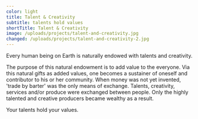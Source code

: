 ```yaml
---
color: light
title: Talent & Creativity
subtitle: talents hold values
shortTitle: Talent & Creativity
image: /uploads/projects/talent-and-creativity.jpg
changed: /uploads/projects/talent-and-creativity-2.jpg
---
```

Every human being on Earth is naturally endowed with talents and creativity.

The purpose of this natural endowment is to add value to the everyone. Via this natural gifts as added values, one becomes a sustainer of oneself and contributor to his or her community.
When money was not yet invented, 'trade by barter' was the only means of exchange. Talents, creativity, services and/or produce were exchanged between people. Only the highly talented and creative producers became wealthy as a result.

Your talents hold your values.